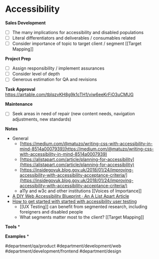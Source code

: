 # Accessibility
**Sales Development**
- [ ] The many implications for accessibility and disabled populations
- [ ] Literal differentiators and deliverables / consumables related
- [ ] Consider importance of topic to target client / segment [[Target Mapping]]

**Project Prep**
- [ ] Assign responsibility / implement assurances
- [ ] Consider level of depth
- [ ] Generous estimation for QA and revisions

**Task Approval**
https://airtable.com/tblqzvKH8g9k1cTH1/viw6eeKrFiO3uCMUG

**Maintenance**
- [ ] Seek areas in need of repair (new content needs, navigation adjustments, new standards)

**Notes**
* General 
	* [https://medium.com/@matuzo/writing-css-with-accessibility-in-mind-8514a0007939](https://medium.com/@matuzo/writing-css-with-accessibility-in-mind-8514a0007939)
	* [https://alistapart.com/article/planning-for-accessibility](https://alistapart.com/article/planning-for-accessibility)
	* [https://insidegovuk.blog.gov.uk/2018/01/24/improving-accessibility-with-accessibility-acceptance-criteria/](https://insidegovuk.blog.gov.uk/2018/01/24/improving-accessibility-with-accessibility-acceptance-criteria/)
	* a11y and w3c and other institutions [[Voices of Importance]]
* [A DIY Web Accessibility Blueprint · An A List Apart Article](http://alistapart.com/article/diy-web-accessibility-blueprint)
* [How to get started with started with accessibility user testing](https://www.invisionapp.com/blog/accessibility-user-testing/)
	* [[UX Testing]] can benefit from segmented research, including foreigners and disabled people
	* What segments matter most to the client? [[Target Mapping]]

**Tools**
* 

**Examples**
* 

#department/qa/product 
#department/development/web
#department/development/frontend
#department/design